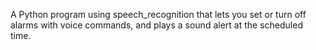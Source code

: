 A Python program using speech_recognition that lets you set or turn off alarms with voice commands, and plays a sound alert at the scheduled time.
